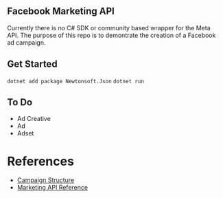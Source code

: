 ## Facebook Marketing API

Currently there is no C# SDK or community based wrapper for the Meta API. The purpose of this repo is to demontrate the creation of a Facebook ad campaign.

## Get Started

```dotnet add package Newtonsoft.Json```
```dotnet run```

## To Do
- Ad Creative
- Ad
- Adset

# References
- [Campaign Structure](https://developers.facebook.com/docs/marketing-api/campaign-structure)
- [Marketing API Reference](https://developers.facebook.com/docs/marketing-api/reference/v17.0)



